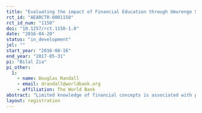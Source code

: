 ```yaml
---
title: "Evaluating the impact of Financial Education through Umurenge Savings and Credit Cooperatives (Umurenge SACCOs) in Rwanda: Randomized Field Experiment"
rct_id: "AEARCTR-0001150"
rct_id_num: "1150"
doi: "10.1257/rct.1150-1.0"
date: "2016-04-20"
status: "in_development"
jel: ""
start_year: "2016-08-16"
end_year: "2017-05-31"
pi: "Bilal Zia"
pi_other:
  1:
    - name: Douglas Randall
    - email: drandall@worldbank.org
    - affiliation: The World Bank
abstract: "Limited knowledge of financial concepts is associated with poor financial behavior such as low rate of formal savings and poor usage of bank accounts. Well-designed financial education programs have the potential to improve financial knowledge and behavior, leading to improvements in well being. In partnership with the World Bank and the Government of Rwanda, IPA is evaluating the impact of financial education, delivered through SACCOs, on clients’ financial knowledge, skills, attitudes, behavior, and overall welfare. The study design will measure direct effects of financial education as well as test variations in delivery channels. "
layout: registration
---
```


